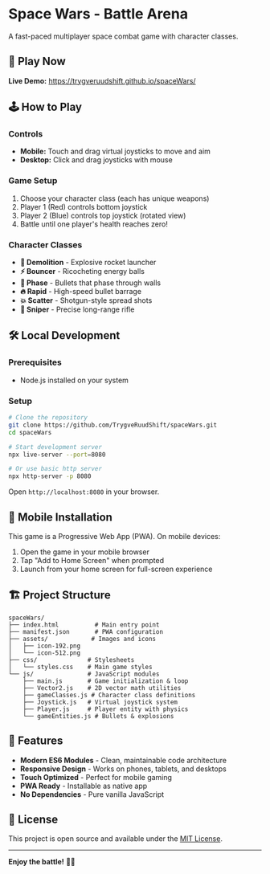 # Space Wars - Battle Arena

A fast-paced multiplayer space combat game with character classes.

## 🚀 Play Now

**Live Demo:** https://trygveruudshift.github.io/spaceWars/

## 🕹️ How to Play

### Controls

- **Mobile:** Touch and drag virtual joysticks to move and aim
- **Desktop:** Click and drag joysticks with mouse

### Game Setup

1. Choose your character class (each has unique weapons)
2. Player 1 (Red) controls bottom joystick
3. Player 2 (Blue) controls top joystick (rotated view)
4. Battle until one player's health reaches zero!

### Character Classes

- **🚀 Demolition** - Explosive rocket launcher
- **⚡ Bouncer** - Ricocheting energy balls
- **👻 Phase** - Bullets that phase through walls
- **🔥 Rapid** - High-speed bullet barrage
- **💥 Scatter** - Shotgun-style spread shots
- **🎯 Sniper** - Precise long-range rifle

## 🛠️ Local Development

### Prerequisites

- Node.js installed on your system

### Setup

```bash
# Clone the repository
git clone https://github.com/TrygveRuudShift/spaceWars.git
cd spaceWars

# Start development server
npx live-server --port=8080

# Or use basic http server
npx http-server -p 8080
```

Open `http://localhost:8080` in your browser.

## 📱 Mobile Installation

This game is a Progressive Web App (PWA). On mobile devices:

1. Open the game in your mobile browser
2. Tap "Add to Home Screen" when prompted
3. Launch from your home screen for full-screen experience

## 🏗️ Project Structure

```
spaceWars/
├── index.html          # Main entry point
├── manifest.json       # PWA configuration
├── assets/            # Images and icons
│   ├── icon-192.png
│   └── icon-512.png
├── css/              # Stylesheets
│   └── styles.css    # Main game styles
└── js/               # JavaScript modules
    ├── main.js       # Game initialization & loop
    ├── Vector2.js    # 2D vector math utilities
    ├── gameClasses.js # Character class definitions
    ├── Joystick.js   # Virtual joystick system
    ├── Player.js     # Player entity with physics
    └── gameEntities.js # Bullets & explosions
```

## 🎯 Features

- **Modern ES6 Modules** - Clean, maintainable code architecture
- **Responsive Design** - Works on phones, tablets, and desktops
- **Touch Optimized** - Perfect for mobile gaming
- **PWA Ready** - Installable as native app
- **No Dependencies** - Pure vanilla JavaScript

## 📄 License

This project is open source and available under the [MIT License](LICENSE).

---

**Enjoy the battle!** 🚀💥
